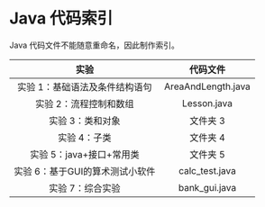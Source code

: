 # Java 代码索引
Java 代码文件不能随意重命名，因此制作索引。

|实验|代码文件|
| :-: | :-: |
|实验 1：基础语法及条件结构语句|AreaAndLength.java|
|实验 2：流程控制和数组|Lesson.java|
|实验 3：类和对象|文件夹 3|
|实验 4：子类|文件夹 4|
|实验 5：java+接口+常用类|文件夹 5|
|实验 6：基于GUI的算术测试小软件|calc_test.java|
|实验 7：综合实验|bank_gui.java|